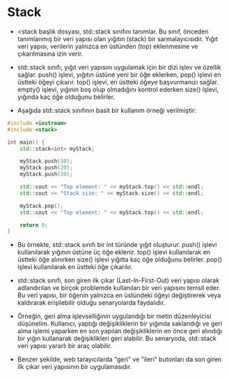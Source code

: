 # Stack

- <stack başlık dosyası, std::stack sınıfını tanımlar. Bu sınıf, önceden tanımlanmış bir veri yapısı olan yığıtın (stack) bir sarmalayıcısıdır. Yığıt veri yapısı, verilerin yalnızca en üstünden (top) eklenmesine ve çıkarılmasına izin verir.

- std::stack sınıfı, yığıt veri yapısını uygulamak için bir dizi işlev ve özellik sağlar. push() işlevi, yığıtın üstüne yeni bir öğe eklerken, pop() işlevi en üstteki öğeyi çıkarır. top() işlevi, en üstteki öğeye başvurmanızı sağlar. empty() işlevi, yığının boş olup olmadığını kontrol ederken size() işlevi, yığında kaç öğe olduğunu belirler.

- Aşağıda std::stack sınıfının basit bir kullanım örneği verilmiştir:

```CPP
#include <iostream>
#include <stack>

int main() {
    std::stack<int> myStack;

    myStack.push(10);
    myStack.push(20);
    myStack.push(30);

    std::cout << "Top element: " << myStack.top() << std::endl;
    std::cout << "Stack size: " << myStack.size() << std::endl;

    myStack.pop();
    std::cout << "Top element: " << myStack.top() << std::endl;

    return 0;
}

```

- Bu örnekte, std::stack sınıfı bir int türünde yığıt oluşturur. push() işlevi kullanılarak yığının üstüne üç öğe eklenir. top() işlevi kullanılarak en üstteki öğe alınırken size() işlevi yığıtta kaç öğe olduğunu belirler. pop() işlevi kullanılarak en üstteki öğe çıkarılır.
- std::stack sınıfı, son giren ilk çıkar (Last-In-First-Out) veri yapısı olarak adlandırılan ve birçok problemde kullanılan bir veri yapısını temsil eder. Bu veri yapısı, bir öğenin yalnızca en üstündeki öğeyi değiştirerek veya kaldırarak erişilebilir olduğu senaryolarda faydalıdır.

- Örneğin, geri alma işlevselliğinin uygulandığı bir metin düzenleyicisi düşünelim. Kullanıcı, yaptığı değişikliklerin bir yığında saklandığı ve geri alma işlemi yaparken en son yapılan değişikliklerin en önce geri alındığı bir yığın kullanarak değişiklikleri geri alabilir. Bu senaryoda, std::stack veri yapısı yararlı bir araç olabilir.

- Benzer şekilde, web tarayıcılarda "geri" ve "ileri" butonları da son giren ilk çıkar veri yapısının bir uygulamasıdır.

















































